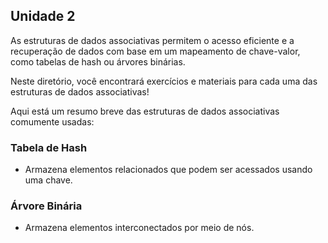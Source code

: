 ## Unidade 2
As estruturas de dados associativas permitem o acesso eficiente e a recuperação de dados com base em um mapeamento de chave-valor, como tabelas de hash ou árvores binárias.

Neste diretório, você encontrará exercícios e materiais para cada uma das estruturas de dados associativas!

Aqui está um resumo breve das estruturas de dados associativas comumente usadas:

### Tabela de Hash
- Armazena elementos relacionados que podem ser acessados usando uma chave.
### Árvore Binária
- Armazena elementos interconectados por meio de nós.
